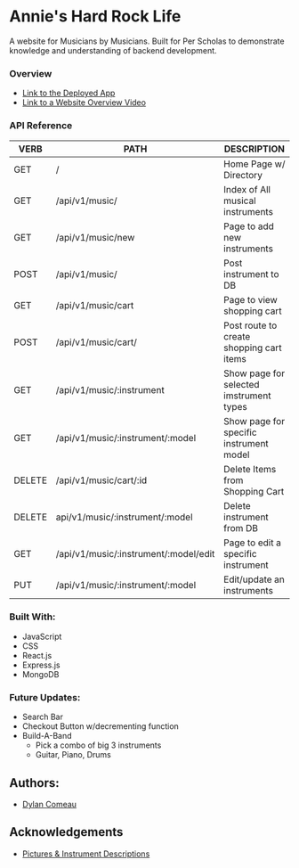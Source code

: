# Annie's Hard Rock Life
A website for Musicians by Musicians. Built for Per Scholas to demonstrate knowledge and understanding of backend development.

### Overview
- [Link to the Deployed App](https://annies-hrl.herokuapp.com/ )
- [Link to a Website Overview Video](https://www.youtube.com/embed/A9iCeKx56DQ)

### API Reference
   VERB 		 | 		  PATH 		 |  	 DESCRIPTION
------------ | ------------- | -------------------
GET | / | Home Page w/ Directory |
GET | /api/v1/music/ | Index of All musical instruments |
GET | /api/v1/music/new | Page to add new instruments |
POST | /api/v1/music/ | Post instrument to DB |
GET | /api/v1/music/cart | Page to view shopping cart |
POST | /api/v1/music/cart/ | Post route to create shopping cart items |
GET | /api/v1/music/:instrument | Show page for selected imstrument types |
GET | /api/v1/music/:instrument/:model | Show page for specific instrument model |
DELETE | /api/v1/music/cart/:id | Delete Items from Shopping Cart |
DELETE | api/v1/music/:instrument/:model | Delete instrument from DB |
GET | /api/v1/music/:instrument/:model/edit | Page to edit a specific instrument |
PUT | /api/v1/music/:instrument/:model | Edit/update an instruments |

### Built With:
* JavaScript
* CSS
* React.js
* Express.js
* MongoDB

### Future Updates:
* Search Bar
* Checkout Button w/decrementing function
* Build-A-Band
   * Pick a combo of big 3 instruments
   * Guitar, Piano, Drums

## Authors:
- [Dylan Comeau](https://github.com/comeaudc/)

## Acknowledgements
- [Pictures & Instrument Descriptions](https://www.guitarcenter.com/)